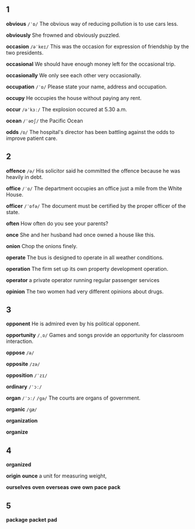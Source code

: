 ## 1
**obvious** 
`/ˈɒ/`
The obvious way of reducing pollution is to use cars less.

**obviously** 
She frowned and obviously puzzled.

**occasion** 
`/əˈkeɪ/`
This was the occasion for expression of friendship by the two presidents.

**occasional** 
We should have enough money left for the occasional trip.

**occasionally** 
We only see each other very occasionally.

**occupation** 
`/ˈɒ/`
Please state your name, address and occupation.

**occupy** 
He occupies the house without paying any rent.

**occur** 
`/əˈkɜː/`
The explosion occured at 5.30 a.m.

**ocean** 
`/ˈəʊʃ/`
the Pacific Ocean

**odds** 
`/ɒ/`
The hospital's director has been battling against the odds to improve patient care.

## 2
**offence** 
`/ə/`
His solicitor said he committed the offence because he was heavily in debt.

**office** 
`/ˈɒ/`
The department occupies an office just a mile from the White House.

**officer** 
`/ˈɒfə/`
The document must be certified by the proper officer of the state.

**often** 
How often do you see your parents?

**once** 
She and her husband had once owned a house like this.

**onion** 
Chop the onions finely.

**operate** 
The bus is designed to operate in all weather conditions.

**operation** 
The firm set up its own property development operation.

**operator** 
a private operator running regular passenger services

**opinion** 
The two women had very different opinions about drugs.

## 3
**opponent** 
He is admired even by his political opponent.

**opportunity** 
`/ˌɒ/`
Games and songs provide an opportunity for classroom interaction.

**oppose** 
`/ə/`

**opposite** 
`/zə/`

**opposition** 
`/ˈzɪ/`

**ordinary** 
`/ˈɔː/`

**organ** 
`/ˈɔː/` `/ɡə/`
The courts are organs of government.

**organic** 
`/ɡæ/`

**organization** 

**organize** 

## 4
**organized** 

**origin** 
**ounce** 
a unit for measuring weight,

**ourselves** 
**oven** 
**overseas** 
**owe** 
**own** 
**pace** 
**pack** 

## 5
**package** 
**packet** 
**pad** 